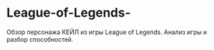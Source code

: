 # League-of-Legends-
Обзор персонажа КЕЙЛ из  игры League of Legends. Анализ игры и разбор способностей. 

